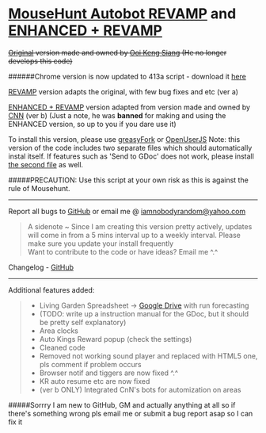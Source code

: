 [MouseHunt Autobot REVAMP](https://greasyfork.org/en/scripts/6092-mousehunt-autobot-revamp) and [ENHANCED + REVAMP](https://greasyfork.org/en/scripts/6514-mousehunt-autobot-enhanced-revamp)
=========

~~[Original](http://userscripts-mirror.org/scripts/show/78731.html) version made and owned by [Ooi Keng Siang](http://ooiks.com/blog/mousehunt-autobot) \(He no longer develops this code\)~~

######Chrome version is now updated to 413a script - download it [here](https://github.com/nobodyrandom/mhAutobot/raw/master/chromeExtension.crx)

[REVAMP](https://greasyfork.org/en/scripts/6092-mousehunt-autobot-revamp) version adapts the original, with few bug fixes and etc \(ver a\)

[ENHANCED + REVAMP](https://greasyfork.org/en/scripts/6514-mousehunt-autobot-enhanced-revamp) version adapted from version made and owned by [CNN](https://devcnn.wordpress.com/) \(ver b\) \(Just a note, he was **banned** for making and using the ENHANCED version, so up to you if you dare use it\)

To install this version, please use [greasyFork](https://greasyfork.org/en/scripts/6092-mousehunt-autobot) or [OpenUserJS](https://openuserjs.org/scripts/nobodyrandom/MouseHunt_AutoBot_REVAMP)
Note: this version of the code includes two separate files which should automatically instal itself. If features such as 'Send to GDoc' does not work, please install [the second file](https://greasyfork.org/en/scripts/6094-mousehunt-autobot-additional-thing) as well.

#####PRECAUTION: Use this script at your own risk as this is against the rule of Mousehunt.
*****
Report all bugs to [GitHub](https://github.com/nobodyrandom/mhAutobot/issues) or email me @ <iamnobodyrandom@yahoo.com>   
>	A sidenote ~ Since I am creating this version pretty actively, updates will come in from a 5 mins interval up to a weekly interval. Please make sure you update your install frequently   
>	Want to contribute to the code or have ideas? Email me \^.\^

Changelog - [GitHub](https://github.com/nobodyrandom/mhAutobot/commits/master)
*****
Additional features added:
>*	Living Garden Spreadsheet -> [Google Drive](https://docs.google.com/spreadsheet/ccc?key=0Ag_KH_nuVUjbdGtldjJkWUJ4V1ZpUDVwd1FVM0RTM1E&usp=sharing) with run forecasting
>*	(TODO: write up a instruction manual for the GDoc, but it should be pretty self explanatory)
>*	Area clocks
>*	Auto Kings Reward popup (check the settings)
>*  Cleaned code
>*  Removed not working sound player and replaced with HTML5 one, pls comment if problem occurs
>*  Browser notif and tiggers are now fixed ^.^
>*	KR auto resume etc are now fixed
>*  (ver b ONLY) Integrated CnN's bots for automization on areas

#####Sorrry I am new to GitHub, GM and actually anything at all so if there's something wrong pls email me or submit a bug report asap so I can fix it